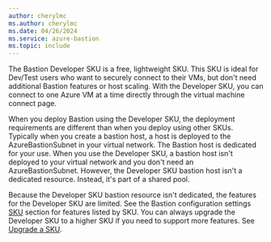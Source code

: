 ```yaml
---
author: cherylmc
ms.author: cherylmc
ms.date: 04/26/2024
ms.service: azure-bastion
ms.topic: include
---
```


The Bastion Developer SKU is a free, lightweight SKU. This SKU is ideal for Dev/Test users who want to securely connect to their VMs, but don't need additional Bastion features or host scaling. With the Developer SKU, you can connect to one Azure VM at a time directly through the virtual machine connect page.

When you deploy Bastion using the Developer SKU, the deployment requirements are different than when you deploy using other SKUs. Typically when you create a bastion host, a host is deployed to the AzureBastionSubnet in your virtual network. The Bastion host is dedicated for your use. When you use the Developer SKU, a bastion host isn't deployed to your virtual network and you don't need an AzureBastionSubnet. However, the Developer SKU bastion host isn't a dedicated resource. Instead, it's part of a shared pool.

Because the Developer SKU bastion resource isn't dedicated, the features for the Developer SKU are limited. See the Bastion configuration settings [SKU](../articles/bastion/configuration-settings.md) section for features listed by SKU. You can always upgrade the Developer SKU to a higher SKU if you need to support more features. See [Upgrade a SKU](../articles/bastion/upgrade-sku.md).
